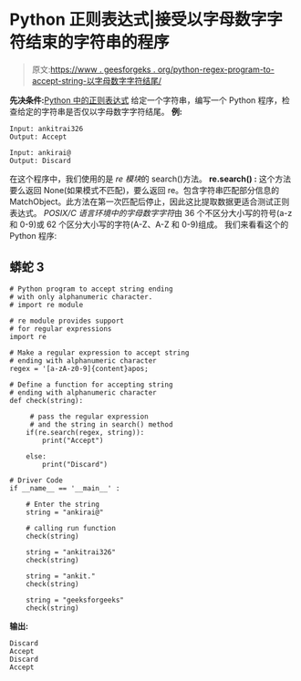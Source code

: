 # Python 正则表达式|接受以字母数字字符结束的字符串的程序

> 原文:[https://www . geesforgeks . org/python-regex-program-to-accept-string-以字母数字字符结尾/](https://www.geeksforgeeks.org/python-regex-program-to-accept-string-ending-with-alphanumeric-character/)

**先决条件:**[Python 中的正则表达式](https://www.geeksforgeeks.org/regular-expression-python-examples-set-1/)
给定一个字符串，编写一个 Python 程序，检查给定的字符串是否仅以字母数字字符结尾。
**例:**

```
Input: ankitrai326
Output: Accept

Input: ankirai@
Output: Discard
```

在这个程序中，我们使用的是 *re 模块*的 search()方法。
**re.search() :** 这个方法要么返回 None(如果模式不匹配)，要么返回 re。包含字符串匹配部分信息的 MatchObject。此方法在第一次匹配后停止，因此这比提取数据更适合测试正则表达式。
*POSIX/C 语言环境中的字母数字字符*由 36 个不区分大小写的符号(a-z 和 0-9)或 62 个区分大小写的字符(A-Z、A-Z 和 0-9)组成。
我们来看看这个的 Python 程序:

## 蟒蛇 3

```
# Python program to accept string ending
# with only alphanumeric character.
# import re module

# re module provides support
# for regular expressions
import re

# Make a regular expression to accept string
# ending with alphanumeric character
regex = '[a-zA-z0-9]{content}apos;

# Define a function for accepting string
# ending with alphanumeric character
def check(string):

     # pass the regular expression
     # and the string in search() method
    if(re.search(regex, string)):
        print("Accept")

    else:
        print("Discard")

# Driver Code
if __name__ == '__main__' :

    # Enter the string
    string = "ankirai@"

    # calling run function
    check(string)

    string = "ankitrai326"
    check(string)

    string = "ankit."
    check(string)

    string = "geeksforgeeks"
    check(string)
```

**输出:**

```
Discard
Accept
Discard
Accept
```